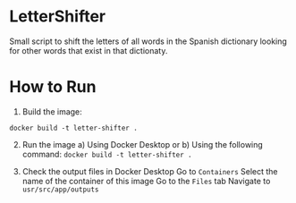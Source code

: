 # LetterShifter
Small script to shift the letters of all words in the Spanish dictionary looking for other words that exist in that dictionaty.

# How to Run
1. Build the image:

```
docker build -t letter-shifter .
``` 

2. Run the image
 a) Using Docker Desktop
 or
 b) Using the following command:
 `docker build -t letter-shifter .`

3. Check the output files in Docker Desktop
 Go to `Containers`
 Select the name of the container of this image
 Go to the `Files` tab
 Navigate to `usr/src/app/outputs`